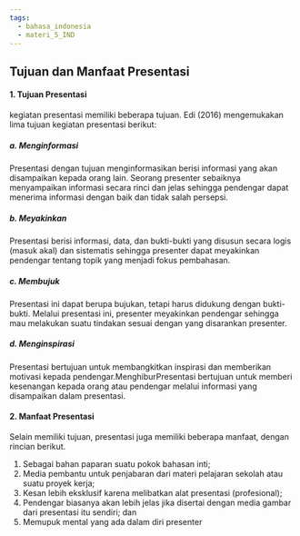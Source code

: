 ```yaml
---
tags:
  - bahasa_indonesia
  - materi_5_IND
---
```

## Tujuan dan Manfaat Presentasi


#### 1. Tujuan Presentasi

kegiatan presentasi memiliki beberapa tujuan. Edi (2016) mengemukakan lima tujuan kegiatan presentasi berikut:

##### a. Menginformasi
Presentasi dengan tujuan menginformasikan berisi informasi yang akan disampaikan kepada orang lain. Seorang presenter sebaiknya menyampaikan informasi secara rinci dan jelas sehingga pendengar dapat menerima informasi dengan baik dan tidak salah persepsi.

##### b. Meyakinkan
Presentasi berisi informasi, data, dan bukti-bukti yang disusun secara logis (masuk akal) dan sistematis sehingga presenter dapat meyakinkan pendengar tentang topik yang menjadi fokus pembahasan.

##### c. Membujuk
Presentasi ini dapat berupa bujukan, tetapi harus didukung dengan bukti-bukti. Melalui presentasi ini, presenter meyakinkan pendengar sehingga mau melakukan suatu tindakan sesuai dengan yang disarankan presenter.

##### d. Menginspirasi
Presentasi bertujuan untuk membangkitkan inspirasi dan memberikan motivasi kepada pendengar.MenghiburPresentasi bertujuan untuk memberi kesenangan kepada orang atau pendengar melalui informasi yang disampaikan dalam presentasi.


#### 2. Manfaat Presentasi

Selain memiliki tujuan, presentasi juga memiliki beberapa manfaat, dengan rincian berikut.

1. Sebagai bahan paparan suatu pokok bahasan inti;
2. Media pembantu untuk penjabaran dari materi pelajaran sekolah atau suatu proyek kerja;
3. Kesan lebih eksklusif karena melibatkan alat presentasi (profesional);
4. Pendengar biasanya akan lebih jelas jika disertai dengan media gambar dari presentasi itu sendiri; dan
5. Memupuk mental yang ada dalam diri presenter